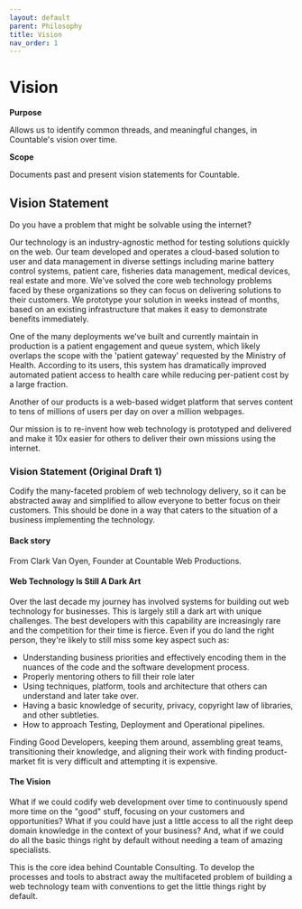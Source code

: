 ```yaml
---
layout: default
parent: Philosophy
title: Vision
nav_order: 1
---
```


# Vision

**Purpose**

Allows us to identify common threads, and meaningful changes, in Countable's vision over time.

**Scope**

Documents past and present vision statements for Countable.

## Vision Statement

Do you have a problem that might be solvable using the internet?

Our technology is an industry-agnostic method for testing solutions
quickly on the web. Our team developed and operates a cloud-based
solution to user and data management in diverse settings including
marine battery control systems, patient care, fisheries data management,
medical devices, real estate and more. We've solved the core web
technology problems faced by these organizations so they can focus on
delivering solutions to their customers. We prototype your solution in
weeks instead of months, based on an existing infrastructure that makes
it easy to demonstrate benefits immediately.

One of the many deployments we've built and currently maintain in
production is a patient engagement and queue system, which likely
overlaps the scope with the 'patient gateway' requested by the Ministry
of Health. According to its users, this system has dramatically improved
automated patient access to health care while reducing per-patient cost
by a large fraction.

Another of our products is a web-based widget platform that serves
content to tens of millions of users per day on over a million webpages.

Our mission is to re-invent how web technology is prototyped and
delivered and make it 10x easier for others to deliver their own
missions using the internet.

### Vision Statement (Original Draft 1)

Codify the many-faceted problem of web technology delivery, so it can be
abstracted away and simplified to allow everyone to better focus on
their customers. This should be done in a way that caters to the
situation of a business implementing the technology.

#### Back story

From Clark Van Oyen, Founder at Countable Web Productions.

#### Web Technology Is Still A Dark Art

Over the last decade my journey has involved systems for building out
web technology for businesses. This is largely still a dark art with
unique challenges. The best developers with this capability are
increasingly rare and the competition for their time is fierce. Even if
you do land the right person, they're likely to still miss some key
aspect such as:

  - Understanding business priorities and effectively encoding them in
    the nuances of the code and the software development process.
  - Properly mentoring others to fill their role later
  - Using techniques, platform, tools and architecture that others can
    understand and later take over.
  - Having a basic knowledge of security, privacy, copyright law of
    libraries, and other subtleties.
  - How to approach Testing, Deployment and Operational pipelines.

Finding Good Developers, keeping them around, assembling great teams,
transitioning their knowledge, and aligning their work with finding
product-market fit is very difficult and attempting it is expensive.

#### The Vision

What if we could codify web development over time to continuously spend
more time on the "good" stuff, focusing on your customers and
opportunities? What if you could have just a little access to all the
right deep domain knowledge in the context of your business? And, what
if we could do all the basic things right by default without needing a
team of amazing specialists.

This is the core idea behind Countable Consulting. To develop the
processes and tools to abstract away the multifaceted problem of
building a web technology team with conventions to get the little things
right by default.

